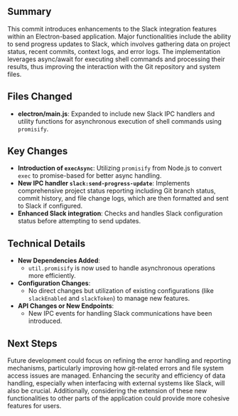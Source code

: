 ## Summary
This commit introduces enhancements to the Slack integration features within an Electron-based application. Major functionalities include the ability to send progress updates to Slack, which involves gathering data on project status, recent commits, context logs, and error logs. The implementation leverages async/await for executing shell commands and processing their results, thus improving the interaction with the Git repository and system files.

## Files Changed
- **electron/main.js**: Expanded to include new Slack IPC handlers and utility functions for asynchronous execution of shell commands using `promisify`.

## Key Changes
- **Introduction of `execAsync`**: Utilizing `promisify` from Node.js to convert `exec` to promise-based for better async handling.
- **New IPC handler `slack:send-progress-update`**: Implements comprehensive project status reporting including Git branch status, commit history, and file change logs, which are then formatted and sent to Slack if configured.
- **Enhanced Slack integration**: Checks and handles Slack configuration status before attempting to send updates.

## Technical Details
- **New Dependencies Added**:
  - `util.promisify` is now used to handle asynchronous operations more efficiently.
- **Configuration Changes**:
  - No direct changes but utilization of existing configurations (like `slackEnabled` and `slackToken`) to manage new features.
- **API Changes or New Endpoints**:
  - New IPC events for handling Slack communications have been introduced.

## Next Steps
Future development could focus on refining the error handling and reporting mechanisms, particularly improving how git-related errors and file system access issues are managed. Enhancing the security and efficiency of data handling, especially when interfacing with external systems like Slack, will also be crucial. Additionally, considering the extension of these new functionalities to other parts of the application could provide more cohesive features for users.